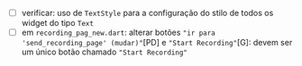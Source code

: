 
- [ ] verificar: uso de `TextStyle` para a configuração do stilo de todos os widget do tipo `Text`
- [ ] em `recording_pag_new.dart`: alterar botões `"ir para 'send_recording_page' (mudar)"`[PD] e `"Start Recording"`[G]: devem ser um único botão chamado `"Start Recording"`
